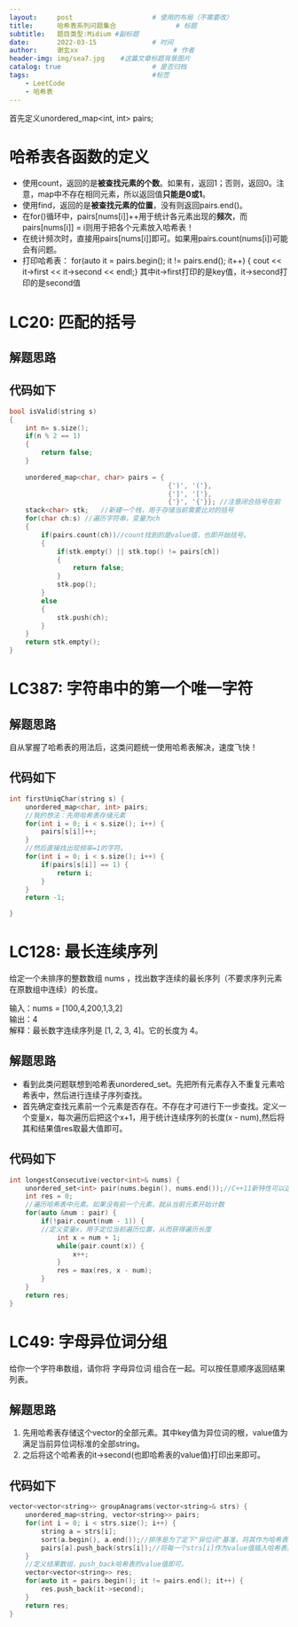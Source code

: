 ```yaml
---
layout:     post   				    # 使用的布局（不需要改）
title:      哈希表系列问题集合				# 标题 
subtitle:   题目类型:Midium #副标题
date:       2022-03-15 				# 时间
author:     谢玄xx 						# 作者
header-img: img/sea7.jpg 	#这篇文章标题背景图片
catalog: true 						# 是否归档
tags:								#标签
    - LeetCode
    - 哈希表
---
```


首先定义unordered_map<int, int> pairs;

# 哈希表各函数的定义

* 使用count，返回的是**被查找元素的个数**。如果有，返回1；否则，返回0。注意，map中不存在相同元素，所以返回值**只能是0或1**。
* 使用find，返回的是**被查找元素的位置**，没有则返回pairs.end()。
* 在for()循环中，pairs[nums[i]]++用于统计各元素出现的**频次**，而pairs[nums[i]] = i则用于把各个元素放入哈希表！
* 在统计频次时，直接用pairs[nums[i]]即可。如果用pairs.count(nums[i])可能会有问题。
* 打印哈希表： for(auto it = pairs.begin(); it != pairs.end(); it++) { cout << it->first << it->second << endl;} 其中it->first打印的是key值，it->second打印的是second值

# LC20: 匹配的括号


## 解题思路

## 代码如下
```CPP
bool isValid(string s)
{
    int n= s.size();
    if(n % 2 == 1)
    {
        return false;
    }
    
    unordered_map<char, char> pairs = {
                                        {')', '('}, 
                                        {']', '['}, 
                                        {'}', '{'}}; //注意闭合括号在前
    stack<char> stk;   //新建一个栈，用于存储当前需要比对的括号
    for(char ch:s) //遍历字符串，变量为ch
    {
        if(pairs.count(ch))//count找到的是value值，也即开始括号。
        {
            if(stk.empty() || stk.top() != pairs[ch])
            {
                return false;
            }
            stk.pop();
        }
        else
        {
            stk.push(ch);
        }
    }
    return stk.empty();
}

```

# LC387: 字符串中的第一个唯一字符

## 解题思路

自从掌握了哈希表的用法后，这类问题统一使用哈希表解决，速度飞快！

## 代码如下

```CPP
int firstUniqChar(string s) {
    unordered_map<char, int> pairs;
    //我的想法：先用哈希表存储元素
    for(int i = 0; i < s.size(); i++) {
        pairs[s[i]]++;
    }
    //然后直接找出现频率=1的字符。
    for(int i = 0; i < s.size(); i++) {
        if(pairs[s[i]] == 1) {
            return i;
        }
    }        
    return -1;

}
```

# LC128: 最长连续序列

给定一个未排序的整数数组 nums ，找出数字连续的最长序列（不要求序列元素在原数组中连续）的长度。

输入：nums = [100,4,200,1,3,2]  
输出：4  
解释：最长数字连续序列是 [1, 2, 3, 4]。它的长度为 4。  

## 解题思路

* 看到此类问题联想到哈希表unordered_set。先把所有元素存入不重复元素哈希表中，然后进行连续子序列查找。
* 首先确定查找元素前一个元素是否存在。不存在才可进行下一步查找。定义一个变量x，每次遍历后把这个x+1，用于统计连续序列的长度(x - num),然后将其和结果值res取最大值即可。

## 代码如下

```CPP
int longestConsecutive(vector<int>& nums) {
    unordered_set<int> pair(nums.begin(), nums.end());//C++11新特性可以这么写
    int res = 0;
    //遍历哈希表中元素。如果没有前一个元素，就从当前元素开始计数
    for(auto &num : pair) {
        if(!pair.count(num - 1)) {
        //定义变量x，用于定位当前遍历位置，从而获得遍历长度
            int x = num + 1;
            while(pair.count(x)) {
                x++;
            }
            res = max(res, x - num);
        }
    }
    return res;
}
```

# LC49: 字母异位词分组

给你一个字符串数组，请你将 字母异位词 组合在一起。可以按任意顺序返回结果列表。

## 解题思路

1. 先用哈希表存储这个vector<string>的全部元素。其中key值为异位词的根，value值为满足当前异位词标准的全部string。    
2. 之后将这个哈希表的it->second(也即哈希表的value值)打印出来即可。

## 代码如下

```CPP
vector<vector<string>> groupAnagrams(vector<string>& strs) {
    unordered_map<string, vector<string>> pairs;
    for(int i = 0; i < strs.size(); i++) {
        string a = strs[i];
        sort(a.begin(), a.end());//排序是为了定下"异位词"基准，将其作为哈希表的key值。
        pairs[a].push_back(strs[i]);//将每一个strs[i]作为value值插入哈希表。
    }
    //定义结果数组，push_back哈希表的value值即可。
    vector<vector<string>> res;
    for(auto it = pairs.begin(); it != pairs.end(); it++) {
        res.push_back(it->second);
    }
    return res;
}
```
